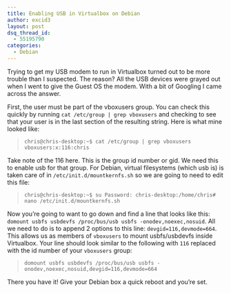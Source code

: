 ```yaml
---
title: Enabling USB in Virtualbox on Debian
author: excid3
layout: post
dsq_thread_id:
  - 55195790
categories:
  - Debian
---
```

Trying to get my USB modem to run in Virtualbox turned out to be more trouble than I suspected. The reason? All the USB devices were grayed out when I went to give the Guest OS the modem. With a bit of Googling I came across the answer.

First, the user must be part of the vboxusers group. You can check this quickly by running `cat /etc/group | grep vboxusers` and checking to see that your user is in the last section of the resulting string. Here is what mine looked like:

> `chris@chris-desktop:~$ cat /etc/group | grep vboxusers
vboxusers:x:116:chris`

Take note of the 116 here. This is the group id number or gid. We need this to enable usb for that group. For Debian, virtual filesystems (which usb is) is taken care of in `/etc/init.d/mountkernfs.sh` so we are going to need to edit this file:

> `
chris@chris-desktop:~$ su
Password:
chris-desktop:/home/chris# nano /etc/init.d/mountkernfs.sh
`

Now you’re going to want to go down and find a line that looks like this: `domount usbfs usbdevfs /proc/bus/usb usbfs -onodev,noexec,nosuid`. All we need to do is to append 2 options to this line: `devgid=116,devmode=664`. This allows us as members of `vboxusers` to mount usbfs/usbdevfs inside Virtualbox. Your line should look similar to the following with `116` replaced with the id number of your `vboxusers` group:

> `domount usbfs usbdevfs /proc/bus/usb usbfs -onodev,noexec,nosuid,devgid=116,devmode=664
`

There you have it! Give your Debian box a quick reboot and you’re set.